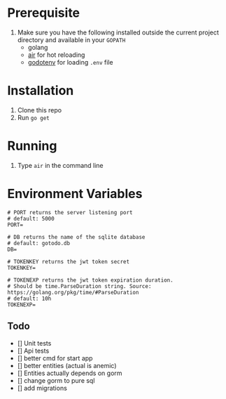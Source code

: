 # Prerequisite

1. Make sure you have the following installed outside the current project directory and available in your `GOPATH`
   - golang
   - [air](https://github.com/cosmtrek/air) for hot reloading
   - [godotenv](https://github.com/joho/godotenv) for loading `.env` file

# Installation

1. Clone this repo
2. Run `go get`

# Running

1. Type `air` in the command line

# Environment Variables

```shell
# PORT returns the server listening port
# default: 5000
PORT=

# DB returns the name of the sqlite database
# default: gotodo.db
DB=

# TOKENKEY returns the jwt token secret
TOKENKEY=

# TOKENEXP returns the jwt token expiration duration.
# Should be time.ParseDuration string. Source: https://golang.org/pkg/time/#ParseDuration
# default: 10h
TOKENEXP=
```

## Todo

- [] Unit tests
- [] Api tests
- [] better cmd for start app
- [] better entities (actual is anemic)
- [] Entities actually depends on gorm
- [] change gorm to pure sql
- [] add migrations
